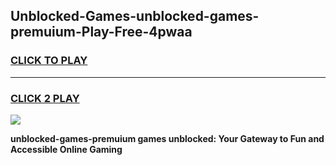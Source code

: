 
## Unblocked-Games-unblocked-games-premuium-Play-Free-4pwaa
<h3>
<a href="https://premium76.site?title=unblocked-games-premuium&ref=21A">CLICK TO PLAY</a></h3>
<hr>

<h3>
<a href="https://premium76.site?title=unblocked-games-premuium&ref=21A">CLICK 2 PLAY</a>
  
</h3>

<a href="https://premium76.site?title=unblocked-games-premuium&ref=21A"><img src="https://clearcache.store/games.png"></a>


**unblocked-games-premuium games unblocked: Your Gateway to Fun and Accessible Online Gaming**
